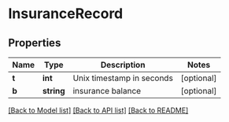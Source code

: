 # InsuranceRecord

## Properties
Name | Type | Description | Notes
------------ | ------------- | ------------- | -------------
**t** | **int** | Unix timestamp in seconds | [optional] 
**b** | **string** | insurance balance | [optional] 

[[Back to Model list]](../README.md#documentation-for-models) [[Back to API list]](../README.md#documentation-for-api-endpoints) [[Back to README]](../README.md)


